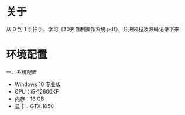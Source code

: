 # 关于

从 0 到 1 手把手，学习《30天自制操作系统.pdf》，并把过程及源码记录下来



# 环境配置

一、系统配置

- Windows 10 专业版
- CPU：i5-12600KF
- 内存：16 GB
- 显卡：GTX 1050












